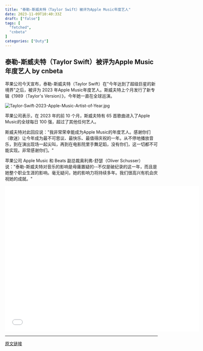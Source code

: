 ```yaml
---
title: "泰勒-斯威夫特（Taylor Swift）被评为Apple Music年度艺人"
date: 2023-11-09T10:40:33Z
draft: ["false"]
tags: [
  "fetched",
  "cnbeta"
]
categories: ["Duty"]
---
```

泰勒-斯威夫特（Taylor Swift）被评为Apple Music年度艺人 by cnbeta
------
<div style="margin-top:10px" class="content" id="artibody"><p>苹果公司今天宣布，泰勒-斯威夫特（Taylor Swift）在"今年达到了超级巨星的新境界"之后，被评为 2023 年Apple Music年度艺人。斯威夫特上个月发行了新专辑《1989（Taylor's Version）》，今年她一直在全球巡演。</p><p><script type="text/javascript" style="display:none">//<![CDATA[window.__mirage2 = {petok:"_8vUYffy2awxSehV4IT6gjdnH6jp1QVGaKaOAKanMxI-1800-0"};//]]></script><script type="text/javascript" src="https://ajax.cloudflare.com/cdn-cgi/scripts/04b3eb47/cloudflare-static/mirage2.min.js"></script><img data-cfsrc="https://static.cnbetacdn.com/article/2023/1109/f12fce147530659.jpg" title alt="Taylor-Swift-2023-Apple-Music-Artist-of-Year.jpg" style="display:none;visibility:hidden;"><noscript><img src="https://static.cnbetacdn.com/article/2023/1109/f12fce147530659.jpg" title alt="Taylor-Swift-2023-Apple-Music-Artist-of-Year.jpg"></noscript></p><p>苹果公司表示，在 2023 年的前 10 个月，斯威夫特有 65 首歌曲进入了Apple Music的全球每日 100 强，超过了其他任何艺人。</p><p>斯威夫特对此回应说："我非常荣幸能成为Apple Music的年度艺人。感谢你们（歌迷）让今年成为最不可思议、最快乐、最值得庆祝的一年。从不停地播放音乐，到在演出现场一起尖叫，再到在电影院里手舞足蹈，没有你们，这一切都不可能实现。非常感谢你们。"</p><p>苹果公司 Apple Music 和 Beats 副总裁奥利弗-舒瑟（Oliver Schusser）说："泰勒-斯威夫特对音乐的影响是毋庸置疑的--不仅是破纪录的这一年，而且是她整个职业生涯的影响。毫无疑问，她的影响力将持续多年。我们很高兴有机会庆祝她的成就。"</p><p style="text-align: center;"><iframe width="640" height="480" src="//www.youtube.com/embed/3dshZJeAxzs" frameborder="0"></iframe></p></div>  
<hr>
<a href="https://m.cnbeta.com.tw/wap/view/1395461.htm",target="_blank" rel="noopener noreferrer">原文链接</a>
